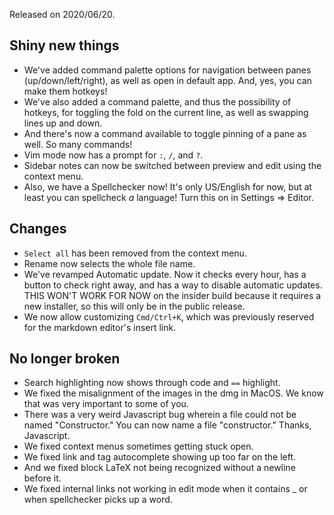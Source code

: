 Released on 2020/06/20.

## Shiny new things

- We've added command palette options for navigation between panes (up/down/left/right), as well as open in default app. And, yes, you can make them hotkeys!
- We've also added a command palette, and thus the possibility of hotkeys, for toggling the fold on the current line, as well as swapping lines up and down.
- And there's now a command available to toggle pinning of a pane as well. So many commands! 
- Vim mode now has a prompt for `:`, `/`, and `?`.
- Sidebar notes can now be switched between preview and edit using the context menu.
- Also, we have a Spellchecker now! It's only US/English for now, but at least you can spellcheck _a_ language! Turn this on in Settings => Editor.

## Changes

- `Select all` has been removed from the context menu.
- Rename now selects the whole file name.
- We've revamped Automatic update.  Now it checks every hour, has a button to check right away, and has a way to disable automatic updates. THIS WON'T WORK FOR NOW on the insider build because it requires a new installer, so this will only be in the public release.
- We now allow customizing `Cmd/Ctrl+K`, which was previously reserved for the markdown editor's insert link.

## No longer broken

- Search highlighting now shows through code and `==` highlight.
- We fixed the misalignment of the images in the dmg in MacOS. We know that was very important to some of you.
- There was a very weird Javascript bug wherein a file could not be named "Constructor." You can now name a file "constructor." Thanks, Javascript.
- We fixed context menus sometimes getting stuck open.
- We fixed link and tag autocomplete showing up too far on the left.
- And we fixed block LaTeX not being recognized without a newline before it.
- We fixed internal links not working in edit mode when it contains _ or when spellchecker picks up a word.
